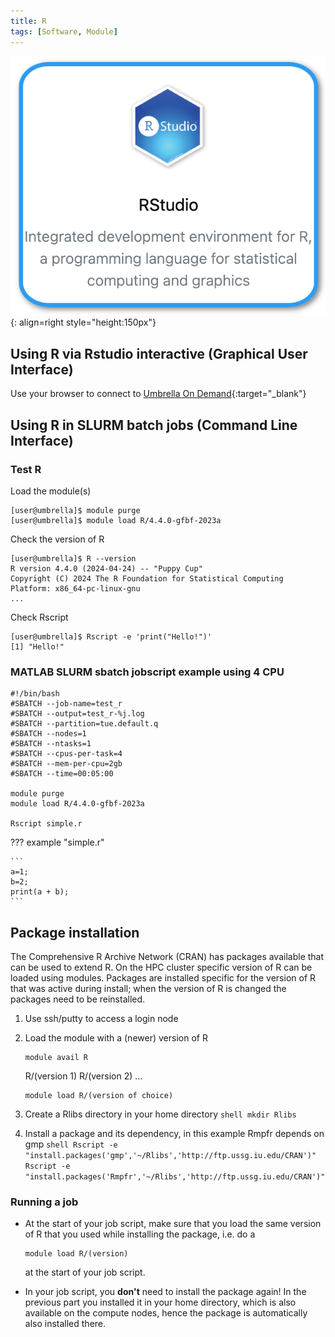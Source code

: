 ```yaml
---
title: R
tags: [Software, Module]
---
```


![RStudio in Umbrella On Demand](rstudio-ood.png){: align=right style="height:150px"}

## Using R via Rstudio interactive (Graphical User Interface)

Use your browser to connect to [Umbrella On Demand](https://hpc.tue.nl){:target="_blank"}

## Using R in SLURM batch jobs (Command Line Interface)

### Test R

Load the module(s)

```shell 
[user@umbrella]$ module purge
[user@umbrella]$ module load R/4.4.0-gfbf-2023a
```

Check the version of R

```shell
[user@umbrella]$ R --version
R version 4.4.0 (2024-04-24) -- "Puppy Cup"
Copyright (C) 2024 The R Foundation for Statistical Computing
Platform: x86_64-pc-linux-gnu
...
```
Check Rscript
```shell
[user@umbrella]$ Rscript -e 'print("Hello!")'
[1] "Hello!"
```

### MATLAB SLURM sbatch jobscript example using 4 CPU

```slurm
#!/bin/bash
#SBATCH --job-name=test_r
#SBATCH --output=test_r-%j.log
#SBATCH --partition=tue.default.q
#SBATCH --nodes=1
#SBATCH --ntasks=1
#SBATCH --cpus-per-task=4
#SBATCH --mem-per-cpu=2gb
#SBATCH --time=00:05:00

module purge
module load R/4.4.0-gfbf-2023a

Rscript simple.r
```

??? example "simple.r"
  
    ```
    a=1;
    b=2;
    print(a + b);
    ```



## Package installation

The Comprehensive R Archive Network (CRAN) has packages available that
can be used to extend R. On the HPC cluster specific version of R can be
loaded using modules. Packages are installed specific for the version of
R that was active during install; when the version of R is changed the
packages need to be reinstalled.

1.  Use ssh/putty to access a login node
2.  Load the module with a (newer) version of R
       ```shell
       module avail R
       ```
       R/(version 1)   R/(version 2)   ...

       ```shell
       module load R/(version of choice)
       ```

3.  Create a Rlibs directory in your home directory
        ```shell
        mkdir Rlibs
        ```
4.  Install a package and its dependency, in this example Rmpfr depends on gmp
        ```shell
        Rscript -e "install.packages('gmp','~/Rlibs','http://ftp.ussg.iu.edu/CRAN')"
        Rscript -e "install.packages('Rmpfr','~/Rlibs','http://ftp.ussg.iu.edu/CRAN')"
        ```

### Running a job

-   At the start of your job script, make sure that you load the same version of R that you used while installing the package, i.e. do a
    ```shell
    module load R/(version)
    ``` 
    at the start of your job script.

<!-- -->

-   In your job script, you **don't** need to install the package again!
    In the previous part you installed it in your home directory, which
    is also available on the compute nodes, hence the package is
    automatically also installed there.
